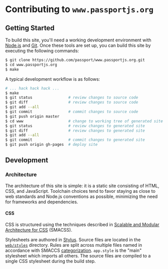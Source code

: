 # Contributing to `www.passportjs.org`

## Getting Started

To build this site, you'll need a working development environment with [Node.js](https://nodejs.org/)
and [Git](https://git-scm.com/).  Once these tools are set up, you can build
this site by executing the following commands:

```sh
$ git clone https://github.com/passport/www.passportjs.org.git
$ cd www.passportjs.org
$ make
```

A typical development workflow is as follows:

```sh
# ... hack hack hack ...
$ make
$ git status                # review changes to source code
$ git diff                  # review changes to source code
$ git add --all
$ git commit                # commit changes to source code
$ git push origin master
$ cd www                    # change to working tree of generated site
$ git status                # review changes to generated site
$ git diff                  # review changes to generated site
$ git add --all
$ git commit                # commit changes to generated site
$ git push origin gh-pages  # deploy site
```

## Development

### Architecture

The architecture of this site is simple: it is a static site consisting of HTML,
CSS, and JavaScript.  Toolchain choices tend to favor staying as close to web
standards and Node.js conventions as possible, minimizing the need for
frameworks and dependencies.

#### CSS

CSS is structured using the techniques described in [Scalable and Modular
Architecture for CSS](http://smacss.com/) (SMACSS).

Stylesheets are authored in [Stylus](https://stylus-lang.com/).  Source files
are located in the [`web/styles`](https://github.com/passport/www.passportjs.org/tree/master/web/styles)
directory.  Rules are split across multiple files named in accordance with
SMACCS [categorization](http://smacss.com/book/categorizing/).  `app.style`
is the "main" stylesheet which imports all others.  The source files are
compiled to a single CSS stylesheet during the build step.

